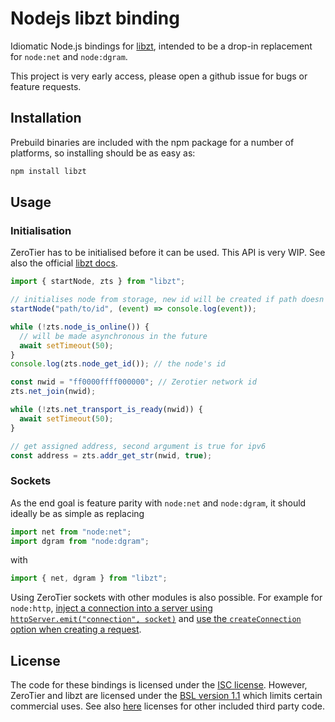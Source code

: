 # Nodejs libzt binding

Idiomatic Node.js bindings for [libzt](https://github.com/zerotier/libzt), intended to be a drop-in replacement for `node:net` and `node:dgram`.

This project is very early access, please open a github issue for bugs or feature requests.

## Installation

Prebuild binaries are included with the npm package for a number of platforms, so installing should be as easy as:

```bash
npm install libzt
```

## Usage

### Initialisation

ZeroTier has to be initialised before it can be used. This API is very WIP. See also the official [libzt docs](https://docs.zerotier.com/sockets).

```ts
import { startNode, zts } from "libzt";

// initialises node from storage, new id will be created if path doesn't exist
startNode("path/to/id", (event) => console.log(event));

while (!zts.node_is_online()) {
  // will be made asynchronous in the future
  await setTimeout(50);
}
console.log(zts.node_get_id()); // the node's id

const nwid = "ff0000ffff000000"; // Zerotier network id
zts.net_join(nwid);

while (!zts.net_transport_is_ready(nwid)) {
  await setTimeout(50);
}

// get assigned address, second argument is true for ipv6
const address = zts.addr_get_str(nwid, true);
```

### Sockets

As the end goal is feature parity with `node:net` and `node:dgram`, it should ideally be as simple as replacing

```ts
import net from "node:net";
import dgram from "node:dgram";
```

with

```ts
import { net, dgram } from "libzt";
```

Using ZeroTier sockets with other modules is also possible. For example for `node:http`, [inject a connection into a server using `httpServer.emit("connection", socket)`](https://nodejs.org/docs/latest/api/http.html#event-connection) and [use the `createConnection` option when creating a request](https://nodejs.org/docs/latest/api/http.html#httprequesturl-options-callback).

## License

The code for these bindings is licensed under the [ISC license](LICENSE). However, ZeroTier and libzt are licensed under the [BSL version 1.1](https://github.com/zerotier/libzt/blob/main/README.md#licensing) which limits certain commercial uses. See also [here](ext/libzt/ext/THIRDPARTY.txt) licenses for other included third party code.
